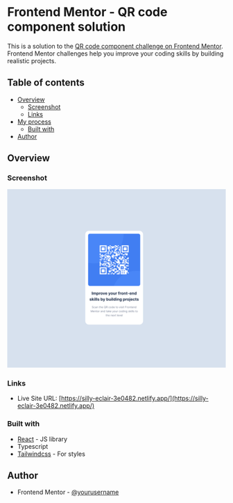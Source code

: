 # Frontend Mentor - QR code component solution

This is a solution to the [QR code component challenge on Frontend Mentor](https://www.frontendmentor.io/challenges/qr-code-component-iux_sIO_H). Frontend Mentor challenges help you improve your coding skills by building realistic projects. 

## Table of contents

- [Overview](#overview)
  - [Screenshot](#screenshot)
  - [Links](#links)
- [My process](#my-process)
  - [Built with](#built-with)
- [Author](#author)

## Overview

### Screenshot

![](./public/Screenshot%202023-03-19%20at%2013.25.08.png)

### Links

- Live Site URL: [https://silly-eclair-3e0482.netlify.app/](https://silly-eclair-3e0482.netlify.app/)

### Built with

- [React](https://reactjs.org/) - JS library
- Typescript
- [Tailwindcss](https://tailwindcss.com/) - For styles

## Author

- Frontend Mentor - [@yourusername](https://www.frontendmentor.io/profile/adetola-ralph)
